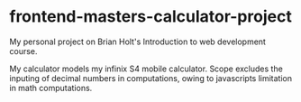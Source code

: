 # frontend-masters-calculator-project
My personal project on Brian Holt's Introduction to web development course.

My calculator models my infinix S4 mobile calculator. 
Scope excludes the inputing of decimal numbers in computations, owing to javascripts limitation in math computations.
